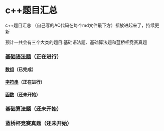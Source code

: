 # c++题目汇总 

c++题目汇总 （自己写的AC代码在每个md文件最下方）都放进起来了，持续更新  
  
预计一共会有三个大类的题目:基础语法题、基础算法题和蓝桥杯竞赛真题

### [基础语法题](https://github.com/Evanwu1125/C-Acwinng-/tree/main/c%2B%2B%E8%AF%AD%E6%B3%95%E5%9F%BA%E7%A1%80)（正在进行）
#### [数组](https://github.com/Evanwu1125/C-Acwinng-/tree/main/c%2B%2B%E8%AF%AD%E6%B3%95%E5%9F%BA%E7%A1%80/%E6%95%B0%E7%BB%84)（已完成）   
#### [字符串](https://github.com/Evanwu1125/C-Acwinng-/tree/main/c%2B%2B%E8%AF%AD%E6%B3%95%E5%9F%BA%E7%A1%80/%E5%AD%97%E7%AC%A6%E4%B8%B2)（正在进行）
#### [函数](https://github.com/Evanwu1125/classic-problems-about-C-plus-plus/tree/main/c%2B%2B%E8%AF%AD%E6%B3%95%E5%9F%BA%E7%A1%80/%E5%87%BD%E6%95%B0)（还未开始）
### 基础算法题（还未开始）
### 蓝桥杯竞赛真题（还未开始）
